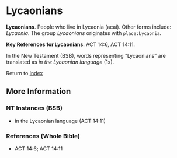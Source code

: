 # Lycaonians
**Lycaonians**. 
People who live in Lycaonia (acai). 
Other forms include: 
*Lycaonia*. 
The group _Lycaonians_ originates with `place:Lycaonia`. 


**Key References for Lycaonians**: 
ACT 14:6, ACT 14:11. 




In the New Testament (BSB), words representing “Lycaonians” are translated as 
*in the Lycaonian language* (1x). 


Return to [Index](00-Index.md)

## More Information

### NT Instances (BSB)

* in the Lycaonian language (ACT 14:11)



### References (Whole Bible)

* ACT 14:6; ACT 14:11



